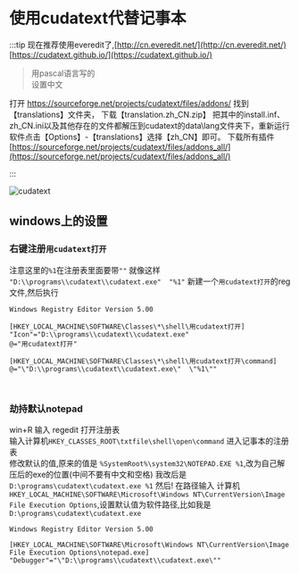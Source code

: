 # 使用cudatext代替记事本

:::tip
现在推荐使用everedit了,[http://cn.everedit.net/](http://cn.everedit.net/)
[https://cudatext.github.io/](https://cudatext.github.io/)  
> 用pascal语言写的  
设置中文

打开 <https://sourceforge.net/projects/cudatext/files/addons/>
找到【translations】文件夹，
下载【translation.zh_CN.zip】
把其中的install.inf、zh_CN.ini以及其他存在的文件都解压到cudatext的data\lang文件夹下，重新运行软件点击【Options】-【translations】选择【zh_CN】即可。
下载所有插件  
[https://sourceforge.net/projects/cudatext/files/addons_all/](https://sourceforge.net/projects/cudatext/files/addons_all/)

:::

![cudatext](https://cudatext.github.io/img/cudatext-main.png)

## windows上的设置

### 右键注册`用cudatext打开`

注意这里的`%1`在注册表里面要带`""`
就像这样 `"D:\\programs\\cudatext\\cudatext.exe"  "%1"`
新建一个`用cudatext打开`的reg文件,然后执行

```reg
Windows Registry Editor Version 5.00

[HKEY_LOCAL_MACHINE\SOFTWARE\Classes\*\shell\用cudatext打开]
"Icon"="D:\\programs\\cudatext\\cudatext.exe"
@="用cudatext打开"

[HKEY_LOCAL_MACHINE\SOFTWARE\Classes\*\shell\用cudatext打开\command]
@="\"D:\\programs\\cudatext\\cudatext.exe\"  \"%1\""



```

### 劫持默认notepad

win+R 输入 regedit 打开注册表  
输入计算机`HKEY_CLASSES_ROOT\txtfile\shell\open\command` 进入记事本的注册表  
修改默认的值,原来的值是 `%SystemRoot%\system32\NOTEPAD.EXE %1`,改为自己解压后的exe的位置(中间不要有中文和空格)
我改后是 `D:\programs\cudatext\cudatext.exe %1`
然后!
在路径输入 计算机`HKEY_LOCAL_MACHINE\SOFTWARE\Microsoft\Windows NT\CurrentVersion\Image File Execution Options`,设置默认值为软件路径,比如我是 `D:\programs\cudatext\cudatext.exe`

```reg
Windows Registry Editor Version 5.00

[HKEY_LOCAL_MACHINE\SOFTWARE\Microsoft\Windows NT\CurrentVersion\Image File Execution Options\notepad.exe]
"Debugger"="\"D:\\programs\\cudatext\\cudatext.exe\""
```

